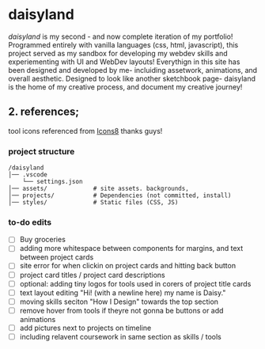 # daisyland

*daisyland* is my second - and now complete iteration of my portfolio! Programmed entirely with vanilla languages (css, html, javascript), this project served as my sandbox for developing my webdev skills and experiementing with UI and WebDev layouts! Everythign in this site has been designed and developed by me- incluiding assetwork, animations, and overall aesthetic. Designed to look like another sketchbook page- daisyland is the home of my creative process, and document my creative journey!

## 2. references; 
 tool icons referenced from <a target="_blank" href="https://icons8.com">Icons8</a>
 thanks guys!

### project structure
```
/daisyland
│── .vscode
    └── settings.json
│── assets/             # site assets. backgrounds,
│── projects/           # Dependencies (not committed, install)
│── styles/             # Static files (CSS, JS)
```
### to-do edits
- [ ] Buy groceries
- [ ] adding more whitespace between components for margins, and text between project cards
- [ ] site error for when clickin on project cards and hitting back button
- [ ] project card titles / project card descriptions
- [ ] optional: adding tiny logos for tools used in corers of project title cards
- [ ] text layout editing "Hi! (with a newline here) my name is Daisy."
- [ ] moving skills seciton "How I Design" towards the top section 
- [ ] remove hover from tools if theyre not gonna be buttons or add animations
- [ ] add pictures next to projects on timeline 
- [ ] including relavent coursework in same section as skills / tools
